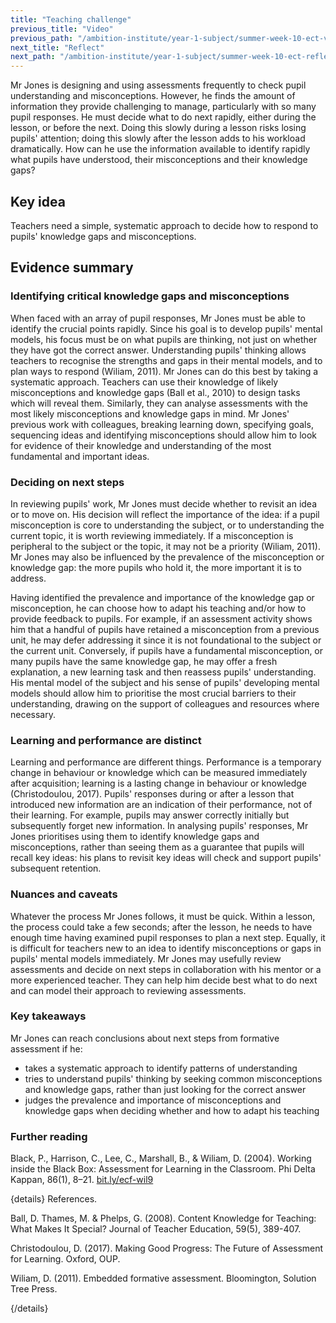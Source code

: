 ```yaml
---
title: "Teaching challenge"
previous_title: "Video"
previous_path: "/ambition-institute/year-1-subject/summer-week-10-ect-video"
next_title: "Reflect"
next_path: "/ambition-institute/year-1-subject/summer-week-10-ect-reflect"
---
```


Mr Jones is designing and using assessments frequently to check pupil understanding and misconceptions. However, he finds the amount of information they provide challenging to manage, particularly with so many pupil responses. He must decide what to do next rapidly, either during the lesson, or before the next. Doing this slowly during a lesson risks losing pupils' attention; doing this slowly after the lesson adds to his workload dramatically. How can he use the information available to identify rapidly what pupils have understood, their misconceptions and their knowledge gaps?

## Key idea

Teachers need a simple, systematic approach to decide how to respond to pupils' knowledge gaps and misconceptions.

## Evidence summary

### Identifying critical knowledge gaps and misconceptions

When faced with an array of pupil responses, Mr Jones must be able to identify the crucial points rapidly. Since his goal is to develop pupils' mental models, his focus must be on what pupils are thinking, not just on whether they have got the correct answer. Understanding pupils' thinking allows teachers to recognise the strengths and gaps in their mental models, and to plan ways to respond (Wiliam, 2011). Mr Jones can do this best by taking a systematic approach. Teachers can use their knowledge of likely misconceptions and knowledge gaps (Ball et al., 2010) to design tasks which will reveal them. Similarly, they can analyse assessments with the most likely misconceptions and knowledge gaps in mind. Mr Jones' previous work with colleagues, breaking learning down, specifying goals, sequencing ideas and identifying misconceptions should allow him to look for evidence of their knowledge and understanding of the most fundamental and important ideas.

### Deciding on next steps

In reviewing pupils' work, Mr Jones must decide whether to revisit an idea or to move on. His decision will reflect the importance of the idea: if a pupil misconception is core to understanding the subject, or to understanding the current topic, it is worth reviewing immediately. If a misconception is peripheral to the subject or the topic, it may not be a priority (Wiliam, 2011). Mr Jones may also be influenced by the prevalence of the misconception or knowledge gap: the more pupils who hold it, the more important it is to address.

Having identified the prevalence and importance of the knowledge gap or misconception, he can choose how to adapt his teaching and/or how to provide feedback to pupils. For example, if an assessment activity shows him that a handful of pupils have retained a misconception from a previous unit, he may defer addressing it since it is not foundational to the subject or the current unit. Conversely, if pupils have a fundamental misconception, or many pupils have the same knowledge gap, he may offer a fresh explanation, a new learning task and then reassess pupils' understanding. His mental model of the subject and his sense of pupils' developing mental models should allow him to prioritise the most crucial barriers to their understanding, drawing on the support of colleagues and resources where necessary.

### Learning and performance are distinct

Learning and performance are different things. Performance is a temporary change in behaviour or knowledge which can be measured immediately after acquisition; learning is a lasting change in behaviour or knowledge (Christodoulou, 2017). Pupils' responses during or after a lesson that introduced new information are an indication of their performance, not of their learning. For example, pupils may answer correctly initially but subsequently forget new information. In analysing pupils' responses, Mr Jones prioritises using them to identify knowledge gaps and misconceptions, rather than seeing them as a guarantee that pupils will recall key ideas: his plans to revisit key ideas will check and support pupils' subsequent retention.

### Nuances and caveats

Whatever the process Mr Jones follows, it must be quick. Within a lesson, the process could take a few seconds; after the lesson, he needs to have enough time having examined pupil responses to plan a next step. Equally, it is difficult for teachers new to an idea to identify misconceptions or gaps in pupils' mental models immediately. Mr Jones may usefully review assessments and decide on next steps in collaboration with his mentor or a more experienced teacher. They can help him decide best what to do next and can model their approach to reviewing assessments.

### Key takeaways

Mr Jones can reach conclusions about next steps from formative assessment if he:

- takes a systematic approach to identify patterns of understanding
- tries to understand pupils' thinking by seeking common misconceptions and knowledge gaps, rather than just looking for the correct answer
- judges the prevalence and importance of misconceptions and knowledge gaps when deciding whether and how to adapt his teaching

### Further reading

Black, P., Harrison, C., Lee, C., Marshall, B., & Wiliam, D. (2004). Working inside the Black Box: Assessment for Learning in the Classroom. Phi Delta Kappan, 86(1), 8–21. [bit.ly/ecf-wil9](http://bit.ly/ecf-wil9)

{details}
References.

Ball, D. Thames, M. &amp; Phelps, G. (2008). Content Knowledge for Teaching: What Makes It Special? Journal of Teacher Education, 59(5), 389-407.

Christodoulou, D. (2017). Making Good Progress: The Future of Assessment for Learning. Oxford, OUP.

Wiliam, D. (2011). Embedded formative assessment. Bloomington, Solution Tree Press.

{/details}
